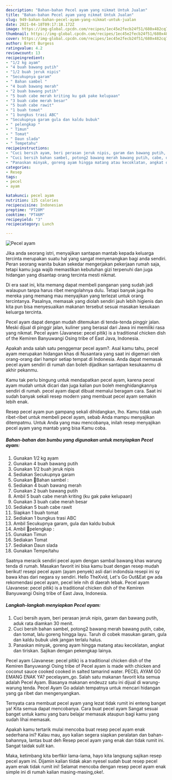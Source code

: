 ```yaml
---
description: "Bahan-bahan Pecel ayam yang nikmat Untuk Jualan"
title: "Bahan-bahan Pecel ayam yang nikmat Untuk Jualan"
slug: 949-bahan-bahan-pecel-ayam-yang-nikmat-untuk-jualan
date: 2021-04-18T09:17:18.172Z
image: https://img-global.cpcdn.com/recipes/1ec45e2fecb24f51/680x482cq70/pecel-ayam-foto-resep-utama.jpg
thumbnail: https://img-global.cpcdn.com/recipes/1ec45e2fecb24f51/680x482cq70/pecel-ayam-foto-resep-utama.jpg
cover: https://img-global.cpcdn.com/recipes/1ec45e2fecb24f51/680x482cq70/pecel-ayam-foto-resep-utama.jpg
author: Brett Burgess
ratingvalue: 4.2
reviewcount: 13
recipeingredient:
- "1/2 kg ayam"
- "4 buah bawang putih"
- "1/2 buah jeruk nipis"
- "Secukupnya garam"
- " Bahan sambel "
- "4 buah bawang merah"
- "2 buah bawang putih"
- "5 buah cabe merah kriting ku gak pake kelupaan"
- "3 buah cabe merah besar"
- "5 buah cabe rawit"
- "1 buah tomat"
- "1 bungkus trasi ABC"
- "Secukupnya garam gula dan kaldu bubuk"
- " pelengkap "
- " Timun"
- " Tomat"
- " Daun slada"
- " Tempetahu"
recipeinstructions:
- "Cuci bersih ayam, beri perasan jeruk nipis, garam dan bawang putih, aduk rata diamkan 30 menit."
- "Cuci bersih bahan sambel, potong2 bawang merah bawang putih, cabe, dan tomat, lalu goreng hingga layu. Taruh di cobek masukan garam, gula dan kaldu bubuk ulek jangan terlalu halus."
- "Panaskan minyak, goreng ayam hingga matang atau kecoklatan, angkat dan tiriskan. Sajikan dengan pekengkap lainya."
categories:
- Resep
tags:
- pecel
- ayam

katakunci: pecel ayam 
nutrition: 125 calories
recipecuisine: Indonesian
preptime: "PT20M"
cooktime: "PT46M"
recipeyield: "3"
recipecategory: Lunch

---
```



![Pecel ayam](https://img-global.cpcdn.com/recipes/1ec45e2fecb24f51/680x482cq70/pecel-ayam-foto-resep-utama.jpg)

Jika anda seorang istri, menyajikan santapan mantab kepada keluarga tercinta merupakan suatu hal yang sangat menyenangkan bagi anda sendiri. Peran seorang  wanita bukan sekedar mengerjakan pekerjaan rumah saja, tetapi kamu juga wajib memastikan kebutuhan gizi terpenuhi dan juga hidangan yang disantap orang tercinta mesti nikmat.

Di era  saat ini, kita memang dapat membeli panganan yang sudah jadi walaupun tanpa harus ribet mengolahnya dulu. Tetapi banyak juga lho mereka yang memang mau menyajikan yang terlezat untuk orang tercintanya. Pasalnya, memasak yang diolah sendiri jauh lebih higienis dan kita pun bisa menyesuaikan makanan tersebut sesuai masakan kesukaan keluarga tercinta. 

Pecel ayam dapat dengan mudah ditemukan di tenda-tenda pinggir jalan. Meski dijual di pinggir jalan, kuliner yang berasal dari Jawa ini memiliki rasa yang nikmat. Pecel ayam (Javanese: pecel pitik) is a traditional chicken dish of the Kemiren Banyuwangi Osing tribe of East Java, Indonesia.

Apakah anda salah satu penggemar pecel ayam?. Asal kamu tahu, pecel ayam merupakan hidangan khas di Nusantara yang saat ini digemari oleh orang-orang dari hampir setiap tempat di Indonesia. Anda dapat memasak pecel ayam sendiri di rumah dan boleh dijadikan santapan kesukaanmu di akhir pekanmu.

Kamu tak perlu bingung untuk mendapatkan pecel ayam, karena pecel ayam mudah untuk dicari dan juga kalian pun boleh menghidangkannya sendiri di rumah. pecel ayam dapat dibuat memalui beragam cara. Saat ini sudah banyak sekali resep modern yang membuat pecel ayam semakin lebih enak.

Resep pecel ayam pun gampang sekali dihidangkan, lho. Kamu tidak usah ribet-ribet untuk membeli pecel ayam, sebab Anda mampu menyajikan ditempatmu. Untuk Anda yang mau mencobanya, inilah resep menyajikan pecel ayam yang mantab yang bisa Kamu coba.

<!--inarticleads1-->

##### Bahan-bahan dan bumbu yang digunakan untuk menyiapkan Pecel ayam:

1. Gunakan 1/2 kg ayam
1. Gunakan 4 buah bawang putih
1. Gunakan 1/2 buah jeruk nipis
1. Sediakan Secukupnya garam
1. Gunakan  📍Bahan sambel :
1. Sediakan 4 buah bawang merah
1. Gunakan 2 buah bawang putih
1. Ambil 5 buah cabe merah kriting (ku gak pake kelupaan)
1. Gunakan 3 buah cabe merah besar
1. Sediakan 5 buah cabe rawit
1. Siapkan 1 buah tomat
1. Sediakan 1 bungkus trasi ABC
1. Ambil Secukupnya garam, gula dan kaldu bubuk
1. Ambil  📍pelengkap :
1. Gunakan  Timun
1. Sediakan  Tomat
1. Sediakan  Daun slada
1. Gunakan  Tempe/tahu


Saatnya meracik sendiri pecel ayam dengan sambal bawang khas warung tenda di rumah. Masakan favorit ini bisa kamu buat dengan resep mudah berikut! resepi pecel ayam (ayam penyek) asli dari indondsia resepi ini sy bawa khas dari negara sy sendiri. Hello TheXvid, Let&#39;s Go Out&amp;Eat gw ada rekomendasi pecel ayam, pecel lele nih di daerah lebak. Pecel ayam (Javanese: pecel pitik) is a traditional chicken dish of the Kemiren Banyuwangi Osing tribe of East Java, Indonesia. 

<!--inarticleads2-->

##### Langkah-langkah menyiapkan Pecel ayam:

1. Cuci bersih ayam, beri perasan jeruk nipis, garam dan bawang putih, aduk rata diamkan 30 menit.
1. Cuci bersih bahan sambel, potong2 bawang merah bawang putih, cabe, dan tomat, lalu goreng hingga layu. Taruh di cobek masukan garam, gula dan kaldu bubuk ulek jangan terlalu halus.
1. Panaskan minyak, goreng ayam hingga matang atau kecoklatan, angkat dan tiriskan. Sajikan dengan pekengkap lainya.


Pecel ayam (Javanese: pecel pitik) is a traditional chicken dish of the Kemiren Banyuwangi Osing tribe of Pecel ayam is made with chicken and coconut sauce cooked cooked in salted tamarind water. PECEL AYAM GO EMANG ENAK YA? pecelayam_go. Salah satu makanan favorit kita semua adalah Pecel Ayam. Biasanya makanan endeuzz satu ini dijual di warung-warung tenda. Pecel Ayam Go adalah tempatnya untuk mencari hidangan yang ga ribet dan mengenyangkan. 

Ternyata cara membuat pecel ayam yang lezat tidak rumit ini enteng banget ya! Kita semua dapat mencobanya. Cara buat pecel ayam Sangat sesuai banget untuk kamu yang baru belajar memasak ataupun bagi kamu yang sudah lihai memasak.

Apakah kamu tertarik mulai mencoba buat resep pecel ayam enak sederhana ini? Kalau mau, ayo kalian segera siapkan peralatan dan bahan-bahannya, lantas buat deh Resep pecel ayam yang enak dan tidak rumit ini. Sangat taidak sulit kan. 

Maka, ketimbang kita berfikir lama-lama, hayo kita langsung sajikan resep pecel ayam ini. Dijamin kalian tiidak akan nyesel sudah buat resep pecel ayam enak tidak rumit ini! Selamat mencoba dengan resep pecel ayam enak simple ini di rumah kalian masing-masing,oke!.

